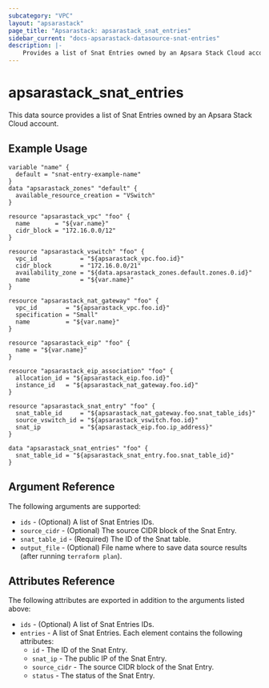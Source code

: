 ```yaml
---
subcategory: "VPC"
layout: "apsarastack"
page_title: "Apsarastack: apsarastack_snat_entries"
sidebar_current: "docs-apsarastack-datasource-snat-entries"
description: |-
    Provides a list of Snat Entries owned by an Apsara Stack Cloud account.
---
```


# apsarastack\_snat\_entries

This data source provides a list of Snat Entries owned by an Apsara Stack Cloud account.

## Example Usage

```
variable "name" {
  default = "snat-entry-example-name"
}
data "apsarastack_zones" "default" {
  available_resource_creation = "VSwitch"
}

resource "apsarastack_vpc" "foo" {
  name       = "${var.name}"
  cidr_block = "172.16.0.0/12"
}

resource "apsarastack_vswitch" "foo" {
  vpc_id            = "${apsarastack_vpc.foo.id}"
  cidr_block        = "172.16.0.0/21"
  availability_zone = "${data.apsarastack_zones.default.zones.0.id}"
  name              = "${var.name}"
}

resource "apsarastack_nat_gateway" "foo" {
  vpc_id        = "${apsarastack_vpc.foo.id}"
  specification = "Small"
  name          = "${var.name}"
}

resource "apsarastack_eip" "foo" {
  name = "${var.name}"
}

resource "apsarastack_eip_association" "foo" {
  allocation_id = "${apsarastack_eip.foo.id}"
  instance_id   = "${apsarastack_nat_gateway.foo.id}"
}

resource "apsarastack_snat_entry" "foo" {
  snat_table_id     = "${apsarastack_nat_gateway.foo.snat_table_ids}"
  source_vswitch_id = "${apsarastack_vswitch.foo.id}"
  snat_ip           = "${apsarastack_eip.foo.ip_address}"
}

data "apsarastack_snat_entries" "foo" {
  snat_table_id = "${apsarastack_snat_entry.foo.snat_table_id}"
}
```

## Argument Reference

The following arguments are supported:

* `ids` - (Optional) A list of Snat Entries IDs.
* `source_cidr` - (Optional) The source CIDR block of the Snat Entry.
* `snat_table_id` - (Required) The ID of the Snat table.
* `output_file` - (Optional) File name where to save data source results (after running `terraform plan`).

## Attributes Reference

The following attributes are exported in addition to the arguments listed above:

* `ids` - (Optional) A list of Snat Entries IDs.
* `entries` - A list of Snat Entries. Each element contains the following attributes:
  * `id` - The ID of the Snat Entry.
  * `snat_ip` - The public IP of the Snat Entry.
  * `source_cidr` - The source CIDR block of the Snat Entry.
  * `status` - The status of the Snat Entry.

